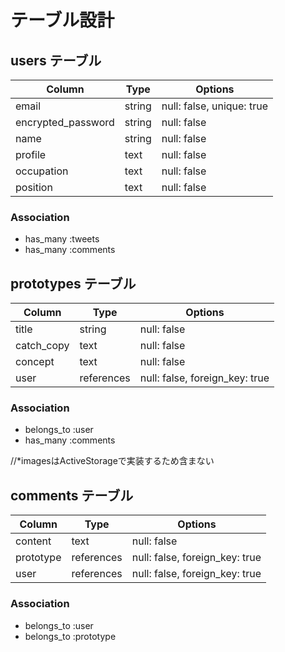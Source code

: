 # テーブル設計

## users テーブル

| Column             | Type   | Options     |
| ------------------ | ------ | ----------- |
| email              | string | null: false, unique: true |
| encrypted_password | string | null: false |
| name               | string | null: false |
| profile            | text   | null: false |
| occupation         | text   | null: false |
| position           | text   | null: false |

### Association

- has_many :tweets
- has_many :comments

## prototypes テーブル

| Column       | Type       | Options     |
| ------       | ------     | ----------- |
| title        | string     | null: false |
| catch_copy   | text       | null: false |
| concept      | text       | null: false |
| user         | references | null: false, foreign_key: true |

### Association
- belongs_to :user
- has_many :comments

//*imagesはActiveStorageで実装するため含まない

## comments テーブル

| Column       | Type       | Options                        |
| -------      | ---------- | ------------------------------ |
| content      | text       | null: false                    |
| prototype    | references | null: false, foreign_key: true |
| user         | references | null: false, foreign_key: true |

### Association
- belongs_to :user
- belongs_to :prototype